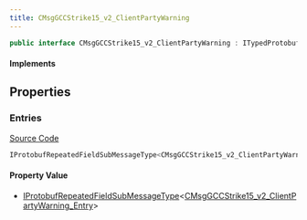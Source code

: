 ```yaml
---
title: CMsgGCCStrike15_v2_ClientPartyWarning
---
```


```csharp
public interface CMsgGCCStrike15_v2_ClientPartyWarning : ITypedProtobuf<CMsgGCCStrike15_v2_ClientPartyWarning>, INativeHandle
```

#### Implements

## Properties

### Entries

[Source Code](https://github.com/swiftly-solution/swiftlys2/blob/main/managed/src/SwiftlyS2.Generated/Protobufs/Interfaces/CMsgGCCStrike15_v2_ClientPartyWarning.cs#L13)

```csharp
IProtobufRepeatedFieldSubMessageType<CMsgGCCStrike15_v2_ClientPartyWarning_Entry> Entries { get; }
```

#### Property Value

- [IProtobufRepeatedFieldSubMessageType](/docs/api/shared/netmessages/iprotobufrepeatedfieldsubmessagetype-1)<[CMsgGCCStrike15_v2_ClientPartyWarning_Entry](/docs/api/shared/protobufdefinitions/cmsggccstrike15_v2_clientpartywarning_entry)>

